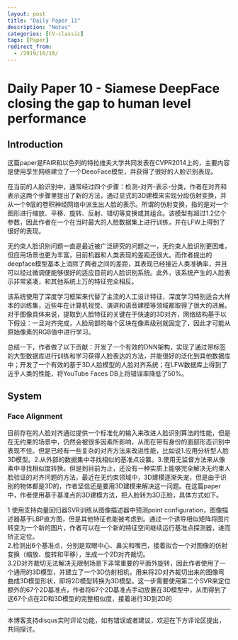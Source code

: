 ```yaml
---
layout: post
title: "Daily Paper 11"
description: "Notes"
categories: [CV-classic]
tags: [Paper]
redirect_from:
  - /2019/10/18/
---
```


# Daily Paper 10 - Siamese DeepFace closing the gap to human level performance  

## Introduction  

这篇paper是FAIR和以色列的特拉维夫大学共同发表在CVPR2014上的，主要内容是使用孪生网络建立了一个DeeoFace模型，并获得了很好的人脸识别表现。  

在当前的人脸识别中，通常经过四个步骤：检测-对齐-表示-分类，作者在对齐和表示这两个步骤里提出了新的方法，通过显式的3D建模来实现分段仿射变换，并从一个9层的卷积神经网络中派生出人脸的表示。所谓的仿射变换，指的是对一个图形进行缩放、平移、旋转、反射、错切等变换或其组合。该模型有超过1.2亿个参数，因此作者在一个在当时最大的人脸数据集上进行训练，并在LFW上得到了很好的表现。  

无约束人脸识别问题一直是最近被广泛研究的问题之一，无约束人脸识别更困难，但应用场景也更为丰富，目前机器和人类表现的差距还很大。而作者提出的deepface模型基本上消除了两者之间的差距，其表现已经接近人类准确率，并且可以经过微调便能够很好的适应目前的人脸识别系统。此外，该系统产生的人脸表示非常紧凑，和其他系统上万的特征完全相反。  

该系统使用了深度学习框架来代替了主流的人工设计特征，深度学习特别适合大样本的训练集，近些年在计算机视觉、演讲和语音建模等领域都取得了很大的进展。对于图像具体来说，提取到人脸特征的关键在于快速的3D对齐，网络结构基于以下假设：一旦对齐完成，人脸局部的每个区块在像素级别就固定了，因此才可能从原始像素的RGB值中进行学习。  

总结一下，作者做了以下贡献：开发了一个有效的DNN架构，实现了通过带标签的大型数据库进行训练和学习获得人脸表达的方法，并能很好的泛化到其他数据库中；开发了一个有效的基于3D人脸模型的人脸对齐系统；在LFW数据库上得到了近乎人类的性能，将YouTube Faces DB上将错误率降低了50%。  

## System  

### Face Alignment  

目前存在的人脸对齐通过提供一个标准化的输入来改进人脸识别算法的性能，但是在无约束的场景中，仍然会被很多因素所影响，从而在带有身份的面部形态识别中表现不佳。但是已经有一些复杂的对齐方法来改进性能，比如说1.应用分析型人脸3D模型。2.从外部的数据集中寻找相似的基准点设置。3.使用无监督方法来从像素中寻找相似度转换。但是到目前为止，还没有一种实质上能够完全解决无约束人脸验证的对齐问题的方法，最近在无约束领域中，3D建模逐渐失宠，但是由于识别的物体都是3D的，作者坚信还是要用3D建模来解决这一问题。在这篇paper中，作者使用基于基准点的3D建模方法，把人脸转为3D正脸，具体方式如下。  

1.使用支持向量回归器SVR训练从图像描述器中预测point configuration，图像描述器基于LBP直方图，但是其他特征也能被考虑到。通过一个诱导相似矩阵将图片转变为一个新的图片，作者可以在一个新的特征空间继续运行基准点探测器，进而矫正定位。  
2.检测出6个基准点，分别是双眼中心、鼻尖和嘴巴，接着拟合一个对图像的仿射变换（缩放、旋转和平移），生成一个2D对齐裁切。  
3.2D对齐裁切无法解决无限制场景下非常重要的平面外旋转，因此作者使用了一个通用的3D模型，并建立了一个3D仿射相机，用来将2D对齐裁切出来的图像弯曲成3D模型形状，即将2D模型转换为3D模型。这一步需要使用第二个SVR来定位额外的67个2D基准点，作者将67个2D基准点手动放置在3D模型中，从而得到了这67个点在2D和3D模型的完整相似度，接着进行3D到2D的

---
本博客支持disqus实时评论功能，如有错误或者建议，欢迎在下方评论区提出，共同探讨。  
